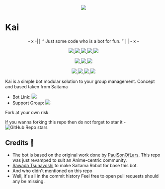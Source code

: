 <p align="center">
  <img src="https://telegra.ph/file/91ba2a63c53cc9d86bb10.jpg">
</p>

# Kai 

<p align="center">
- x -|│  “	Just some code who is a bot for fun. ”  │| - x -
</p>


<p align="center">
<a href="https://github.com/ChisakiKai/Kai" alt="GitHub commit activity"> <img src="https://img.shields.io/github/commit-activity/m/chisakikai/kai" /> </a>
<a href="https://github.com/ChisakiKai/Kai/graphs/contributors" alt="GitHub contributors"> <img src="https://img.shields.io/github/contributors/chisakikai/kai?style=flat&logo=github" /> </a>
<a href="https://github.com/ChisakiKai/Kai/network/members" alt="GitHub forks"> <img src="https://img.shields.io/github/forks/ChisakiKai/Kai?label=Forks&logo=github" /> </a>
<a href="https://github.com/ChisakiKai/Kai" alt="GitHub closed pull requests"> <img src="https://img.shields.io/github/issues-pr-closed-raw/chisakikai/kai?color=success" /> </a>
<a href="https://github.com/ChisakiKai/Kai" alt="GitHub issues"> <img src="https://img.shields.io/github/issues-raw/chisakikai/kai?style=flat&logo=github&color=yellow" /> </a>
</p>
<p align="center">
<a href="https://www.python.org/" alt="made-with-python"> <img src="https://img.shields.io/badge/Made%20with-Python-1f425f.svg?style=flat&logo=python&color=blue" /> </a>
<a href="https://github.com/ChisakiKai/kai" alt="Docker!"> <img src="https://aleen42.github.io/badges/src/docker.svg" /> </a>
<a href="https://github.com/ChisakiKai/Kai" alt="GitHub repo size"> <img src="https://img.shields.io/github/repo-size/chisakikai/kai" /> </a>
</p>
<p align="center">
<a href="https://t.me/ZeroBotSupport" alt="Telegram!"> <img src="https://aleen42.github.io/badges/src/telegram.svg" /> </a>
<a href="" alt="ChisakiKai"> <img src="https://img.shields.io/badge/Built%20by-Kai-blue" /> </a>
<a href="https://github.com/ChisakiKai/Kai/graphs/commit-activity" alt="Maintenance"> <img src="https://img.shields.io/badge/Maintained%3F-yes-green.svg" /> </a>
<a href="https://makeapullrequest.com" alt="PRs Welcome"> <img src="https://img.shields.io/badge/PRs-welcome-brightgreen.svg?style=flat-square" /> </a>
</p>

Kai is a simple bot modular solution to your group management. Concept and based taken from Saitama 


* Bot Link:  <a href="https://t.me/KaiiBot" alt="Kai Roboto"> <img src="https://img.shields.io/badge/%F0%9F%A4%96%20-Kai-blue" /> </a>
* Support Group: <a  href="https://t.me/ZeroBotSupport" alt="Zero Union"> <img  src="https://img.shields.io/badge/%F0%9F%92%A1-Zero%20Bot%20Support-9cf" /> </a>

Fork at your own risk.

If you wanna forking this repo then do not forget to star it - <img alt="GitHub Repo stars" src="https://img.shields.io/github/stars/chisakikai/kai?color=white&label=%F0%9F%8C%9F%20star">

## Credits 📍
* The bot is based on the original work done by [PaulSonOfLars](https://github.com/PaulSonOfLars). This repo was just revamped to suit an Anime-centric community.
* [Sawada Tsunayoshi](https://github.com/TsunayoshiSawada) to make Saitama Robot for base this bot.
* And who didn't mentioned on this repo
* Well, it's all in the commit history 
Feel free to open pull requests should any be missing.
